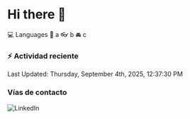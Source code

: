 # Hi there 👋

:computer: Languages
:pencil: a
:eyeglasses: b
:oncoming_automobile: c

### :zap: Actividad reciente
<!--RECENT_ACTIVITY:start-->
<!--RECENT_ACTIVITY:end-->
<!--RECENT_ACTIVITY:last_update-->
Last Updated: Thursday, September 4th, 2025, 12:37:30 PM
<!--RECENT_ACTIVITY:last_update_end-->

### Vías de contacto

![LinkedIn](https://www.linkedin.com/in/irving-hernández-226846205/)
